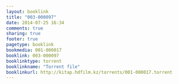 ```yaml
---
layout: booklink
title: "003-000097"
date: 2014-07-25 16:34
comments: true
sharing: true
footer: true
pagetype: booklink 
bookmedia: 001-000017
booklink: 003-000097
booklinktype: torrent
booklinkname: "Torrent file"
booklinkurl: http://kitap.hdfilm.kz/torrents/001-000017.torrent
---
```

